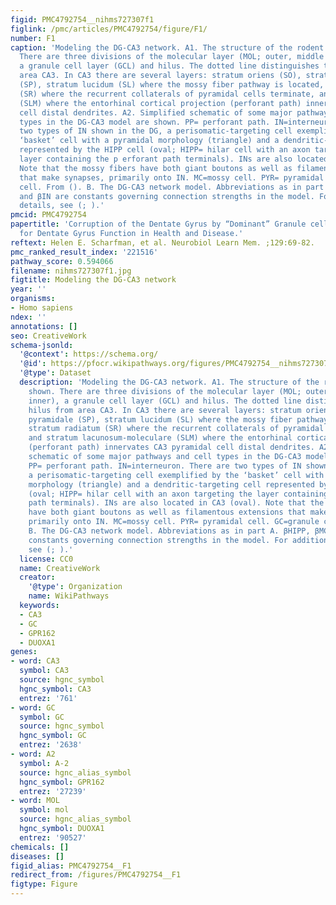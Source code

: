```yaml
---
figid: PMC4792754__nihms727307f1
figlink: /pmc/articles/PMC4792754/figure/F1/
number: F1
caption: 'Modeling the DG-CA3 network. A1. The structure of the rodent DG is shown.
  There are three divisions of the molecular layer (MOL; outer, middle and inner),
  a granule cell layer (GCL) and hilus. The dotted line distinguishes the hilus from
  area CA3. In CA3 there are several layers: stratum oriens (SO), stratum pyramidale
  (SP), stratum lucidum (SL) where the mossy fiber pathway is located, stratum radiatum
  (SR) where the recurrent collaterals of pyramidal cells terminate, and stratum lacunosum-moleculare
  (SLM) where the entorhinal cortical projection (perforant path) innervates CA3 pyramidal
  cell distal dendrites. A2. Simplified schematic of some major pathways and cell
  types in the DG-CA3 model are shown. PP= perforant path. IN=interneuron. There are
  two types of IN shown in the DG, a perisomatic-targeting cell exemplified by the
  ‘basket’ cell with a pyramidal morphology (triangle) and a dendritic-targeting cell
  represented by the HIPP cell (oval; HIPP= hilar cell with an axon targeting the
  layer containing the p erforant path terminals). INs are also located in CA3 (oval).
  Note that the mossy fibers have both giant boutons as well as filamentous extensions
  that make synapses, primarily onto IN. MC=mossy cell. PYR= pyramidal cell. GC=granule
  cell. From (). B. The DG-CA3 network model. Abbreviations as in part A. βHIPP, βMC
  and βIN are constants governing connection strengths in the model. For additional
  details, see (; ).'
pmcid: PMC4792754
papertitle: 'Corruption of the Dentate Gyrus by “Dominant” Granule cells: Implications
  for Dentate Gyrus Function in Health and Disease.'
reftext: Helen E. Scharfman, et al. Neurobiol Learn Mem. ;129:69-82.
pmc_ranked_result_index: '221516'
pathway_score: 0.594066
filename: nihms727307f1.jpg
figtitle: Modeling the DG-CA3 network
year: ''
organisms:
- Homo sapiens
ndex: ''
annotations: []
seo: CreativeWork
schema-jsonld:
  '@context': https://schema.org/
  '@id': https://pfocr.wikipathways.org/figures/PMC4792754__nihms727307f1.html
  '@type': Dataset
  description: 'Modeling the DG-CA3 network. A1. The structure of the rodent DG is
    shown. There are three divisions of the molecular layer (MOL; outer, middle and
    inner), a granule cell layer (GCL) and hilus. The dotted line distinguishes the
    hilus from area CA3. In CA3 there are several layers: stratum oriens (SO), stratum
    pyramidale (SP), stratum lucidum (SL) where the mossy fiber pathway is located,
    stratum radiatum (SR) where the recurrent collaterals of pyramidal cells terminate,
    and stratum lacunosum-moleculare (SLM) where the entorhinal cortical projection
    (perforant path) innervates CA3 pyramidal cell distal dendrites. A2. Simplified
    schematic of some major pathways and cell types in the DG-CA3 model are shown.
    PP= perforant path. IN=interneuron. There are two types of IN shown in the DG,
    a perisomatic-targeting cell exemplified by the ‘basket’ cell with a pyramidal
    morphology (triangle) and a dendritic-targeting cell represented by the HIPP cell
    (oval; HIPP= hilar cell with an axon targeting the layer containing the p erforant
    path terminals). INs are also located in CA3 (oval). Note that the mossy fibers
    have both giant boutons as well as filamentous extensions that make synapses,
    primarily onto IN. MC=mossy cell. PYR= pyramidal cell. GC=granule cell. From ().
    B. The DG-CA3 network model. Abbreviations as in part A. βHIPP, βMC and βIN are
    constants governing connection strengths in the model. For additional details,
    see (; ).'
  license: CC0
  name: CreativeWork
  creator:
    '@type': Organization
    name: WikiPathways
  keywords:
  - CA3
  - GC
  - GPR162
  - DUOXA1
genes:
- word: CA3
  symbol: CA3
  source: hgnc_symbol
  hgnc_symbol: CA3
  entrez: '761'
- word: GC
  symbol: GC
  source: hgnc_symbol
  hgnc_symbol: GC
  entrez: '2638'
- word: A2
  symbol: A-2
  source: hgnc_alias_symbol
  hgnc_symbol: GPR162
  entrez: '27239'
- word: MOL
  symbol: mol
  source: hgnc_alias_symbol
  hgnc_symbol: DUOXA1
  entrez: '90527'
chemicals: []
diseases: []
figid_alias: PMC4792754__F1
redirect_from: /figures/PMC4792754__F1
figtype: Figure
---
```

